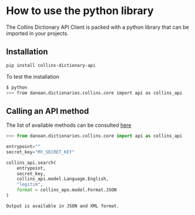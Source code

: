 # How to use the python library

The Collins Dictionary API Client is packed with a python library that can be
imported in your projects.

## Installation

```bash
pip install collins-dictionary-api
```

To test the installation

```bash
$ python
>>> from danoan.dictionaries.collins.core import api as collins_api

```

## Calling an API method

The list of available methods can be consulted [here](../getting-started.md#methods-available)
```python
>>> from danoan.dictionaries.collins.core import api as collins_api

entrypoint=""
secret_key="MY_SECRET_KEY"

collins_api.search(
    entrypoint,
    secret_key,
    collins_api.model.Language.English,
    "legitim",
    format = collins_apo.model.Format.JSON
)
```

```{admonition} Output formats
Output is available in JSON and XML format.
```
